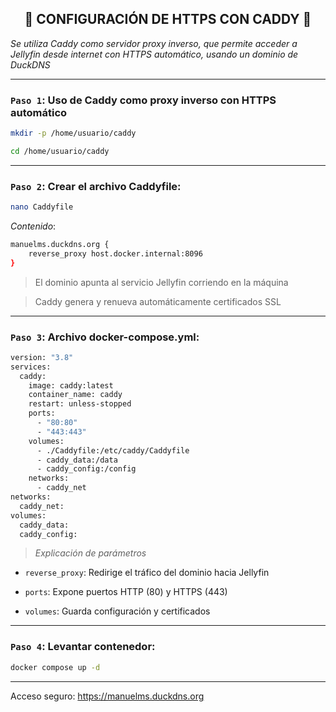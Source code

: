 <h2 align="center"> 🔐 CONFIGURACIÓN DE HTTPS CON CADDY 🔐 </h2>

*Se utiliza Caddy como servidor proxy inverso, que permite acceder a Jellyfin desde internet con HTTPS automático, usando un dominio de DuckDNS*

---


### `Paso 1`: Uso de Caddy como proxy inverso con HTTPS automático

```bash
mkdir -p /home/usuario/caddy
```

```bash
cd /home/usuario/caddy
```

---

### `Paso 2`: Crear el archivo Caddyfile:

```bash
nano Caddyfile
```

*Contenido*:

```bash
manuelms.duckdns.org {
    reverse_proxy host.docker.internal:8096
}
```

> El dominio apunta al servicio Jellyfin corriendo en la máquina

> Caddy genera y renueva automáticamente certificados SSL

---

### `Paso 3`: Archivo docker-compose.yml:

```bash
version: "3.8"
services:
  caddy:
    image: caddy:latest
    container_name: caddy
    restart: unless-stopped
    ports:
      - "80:80"
      - "443:443"
    volumes:
      - ./Caddyfile:/etc/caddy/Caddyfile
      - caddy_data:/data
      - caddy_config:/config
    networks:
      - caddy_net
networks:
  caddy_net:
volumes:
  caddy_data:
  caddy_config:
```

> *Explicación de parámetros*

- `reverse_proxy`: Redirige el tráfico del dominio hacia Jellyfin

- `ports`: Expone puertos HTTP (80) y HTTPS (443)

- `volumes`: Guarda configuración y certificados

---

### `Paso 4`: Levantar contenedor:

```bash
docker compose up -d
```

---

Acceso seguro: https://manuelms.duckdns.org


